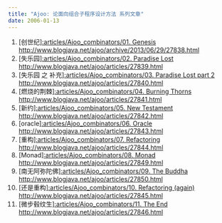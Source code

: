 ```yaml
---
title: "Ajoo: 论面向组合子程序设计方法 系列文章"
date: 2006-01-13
---
```


1. [创世纪][:articles/Ajoo_combinators/01. Genesis]() http://www.blogjava.net/ajoo/archive/2013/06/29/27838.html
2. [失乐园][:articles/Ajoo_combinators/02. Paradise Lost]() http://www.blogjava.net/ajoo/articles/27839.html
3. [失乐园 之 补充][:articles/Ajoo_combinators/03. Paradise Lost part 2]() http://www.blogjava.net/ajoo/articles/27840.html
4. [燃烧的荆棘][:articles/Ajoo_combinators/04. Burning Thorns]() http://www.blogjava.net/ajoo/articles/27841.html
5. [新约][:articles/Ajoo_combinators/05. New Testament]() http://www.blogjava.net/ajoo/articles/27842.html
6. [oracle][:articles/Ajoo_combinators/06. Oracle]() http://www.blogjava.net/ajoo/articles/27843.html
7. [重构][:articles/Ajoo_combinators/07. Refactoring]() http://www.blogjava.net/ajoo/articles/27844.html
8. [Monad][:articles/Ajoo_combinators/08. Monad]() http://www.blogjava.net/ajoo/articles/27849.html
9. [南无阿弥陀佛][:articles/Ajoo_combinators/09. The Buddha]() http://www.blogjava.net/ajoo/articles/27850.html
10. [还是重构][:articles/Ajoo_combinators/10. Refactoring (again)]() http://www.blogjava.net/ajoo/articles/27845.html
11. [微步毂纹生][:articles/Ajoo_combinators/11. The End]() http://www.blogjava.net/ajoo/articles/27846.html
 
